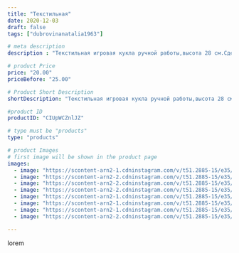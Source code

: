 ```yaml
---
title: "Текстильная"
date: 2020-12-03
draft: false
tags: ["dubrovinanatalia1963"]

# meta description
description : "Текстильная игровая кукла ручной работы,высота 28 см.Сделана в подарок,возможен повтор."

# product Price
price: "20.00"
priceBefore: "25.00"

# Product Short Description
shortDescription: "Текстильная игровая кукла ручной работы,высота 28 см.Сделана в подарок,возможен повтор."

#product ID
productID: "CIUpWCZnlJZ"

# type must be "products"
type: "products"

# product Images
# first image will be shown in the product page
images:
  - image: "https://scontent-arn2-1.cdninstagram.com/v/t51.2885-15/e35/129117973_236289447840951_1609682960997559504_n.jpg?_nc_ht=scontent-arn2-1.cdninstagram.com&_nc_cat=103&_nc_ohc=yVRQv-IAadMAX9Dnx-F&se=7&tp=1&oh=fa4b3fe326f23a930535865da800f288&oe=605C8A43&ig_cache_key=MjQ1NTc2OTUyNzcyMjE4NzkzNA%3D%3D.2"
  - image: "https://scontent-arn2-2.cdninstagram.com/v/t51.2885-15/e35/129723898_795034487741640_2044431124202368025_n.jpg?_nc_ht=scontent-arn2-2.cdninstagram.com&_nc_cat=100&_nc_ohc=dPj2XOWO_V8AX_eIY8B&se=7&tp=1&oh=45fb7aa4b9a90f67f813e5ea3fe5b5dc&oe=6059E9DC&ig_cache_key=MjQ1NTc2OTUyNzczOTA0OTI0Ng%3D%3D.2"
  - image: "https://scontent-arn2-2.cdninstagram.com/v/t51.2885-15/e35/129166262_732984950644613_728095494687580139_n.jpg?_nc_ht=scontent-arn2-2.cdninstagram.com&_nc_cat=105&_nc_ohc=RFsoyzec7SMAX_KsGXD&se=7&tp=1&oh=fc3408ee7514a9cb81c08c847fc24b9c&oe=605A40EA&ig_cache_key=MjQ1NTc2OTUyNzc3MjcyNjUzNQ%3D%3D.2"
  - image: "https://scontent-arn2-2.cdninstagram.com/v/t51.2885-15/e35/128882274_223602302461808_4365478244920962612_n.jpg?_nc_ht=scontent-arn2-2.cdninstagram.com&_nc_cat=108&_nc_ohc=aD2LEVsbm2YAX-KGz0m&se=7&tp=1&oh=726d7a45ec434a7de64bb3733c47b89e&oe=605A66DE&ig_cache_key=MjQ1NTc2OTUyNzczMDgxNjQyMg%3D%3D.2"
  - image: "https://scontent-arn2-1.cdninstagram.com/v/t51.2885-15/e35/128877296_394465635204855_3970404593211330327_n.jpg?_nc_ht=scontent-arn2-1.cdninstagram.com&_nc_cat=103&_nc_ohc=UiiZSAaKfy0AX8TWGAE&se=7&tp=1&oh=23b430b96a62812d758fa35639c936eb&oe=605CF12D&ig_cache_key=MjQ1NTc2OTUyNzc2NDMxMTk2Ng%3D%3D.2"
  - image: "https://scontent-arn2-1.cdninstagram.com/v/t51.2885-15/e35/129103063_857304704811112_4264178238839488269_n.jpg?_nc_ht=scontent-arn2-1.cdninstagram.com&_nc_cat=104&_nc_ohc=dnuDG9J4-fkAX9SVXQU&se=7&tp=1&oh=c337bff2551dc5d6aaeceab11f69d1ca&oe=605C3753&ig_cache_key=MjQ1NTc2OTUyNzc4OTQwODkzOQ%3D%3D.2"
  - image: "https://scontent-arn2-1.cdninstagram.com/v/t51.2885-15/e35/128939230_1105261546543915_201266180040346793_n.jpg?_nc_ht=scontent-arn2-1.cdninstagram.com&_nc_cat=107&_nc_ohc=eq2k82ksFhEAX8gvyW-&se=7&tp=1&oh=49721160cfce0e41cb662bbaf8513cab&oe=605B9CC6&ig_cache_key=MjQ1NTc2OTUyNzc2NDI3NDIyMg%3D%3D.2"
  - image: "https://scontent-arn2-2.cdninstagram.com/v/t51.2885-15/e35/128949541_143343213832196_5720144753056667334_n.jpg?_nc_ht=scontent-arn2-2.cdninstagram.com&_nc_cat=108&_nc_ohc=-k8nl6tEqLMAX-f2qVe&se=7&tp=1&oh=69fcb25ceada497be981896ef4350779&oe=605ABE23&ig_cache_key=MjQ1NTc2OTUyNzc4MDk1MjkxOA%3D%3D.2"

---
```

lorem
